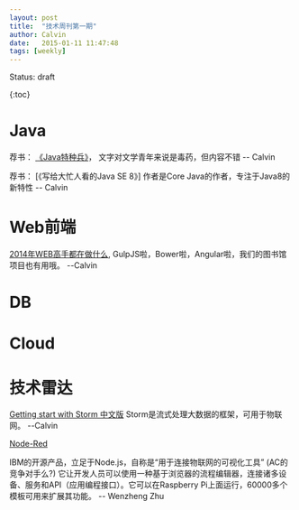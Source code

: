 ```yaml
---
layout: post
title:  "技术周刊第一期"
author: Calvin
date:   2015-01-11 11:47:48
tags: [weekly]
---
```


Status: draft

{:toc}

# Java

荐书： [《Java特种兵》](http://book.douban.com/subject/25959139/)， 文字对文学青年来说是毒药，但内容不错 -- Calvin

荐书： [《写给大忙人看的Java SE 8》]  作者是Core Java的作者，专注于Java8的新特性 -- Calvin

# Web前端

[2014年WEB高手都在做什么](http://yafeilee.me/blogs/54995f3a6c69342f6d100000), GulpJS啦，Bower啦，Angular啦，我们的图书馆项目也有用哦。  --Calvin


# DB

# Cloud

# 技术雷达

[Getting start with Storm 中文版](http://ifeve.com/getting-started-with-stom-index/) Storm是流式处理大数据的框架，可用于物联网。 --Calvin

[Node-Red](http://nodered.org/)

IBM的开源产品，立足于Node.js，自称是“用于连接物联网的可视化工具” (AC的竞争对手么?)
它让开发人员可以使用一种基于浏览器的流程编辑器，连接诸多设备、服务和API（应用编程接口）。它可以在Raspberry Pi上面运行，60000多个模板可用来扩展其功能。 -- Wenzheng Zhu